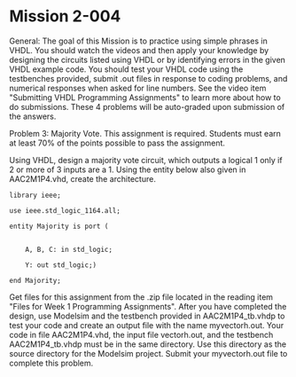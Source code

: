 # Mission 2-004

General: The goal of this Mission is to practice using simple phrases in VHDL. You should watch the videos and then apply your knowledge by designing the circuits listed using VHDL or by identifying errors in the given VHDL example code. You should test your VHDL code using the testbenches provided, submit .out files in response to coding problems, and numerical responses when asked for line numbers. See the video item "Submitting VHDL Programming Assignments" to learn more about how to do submissions. These 4 problems will be auto-graded upon submission of the answers.    

Problem 3: Majority Vote. This assignment is required. Students must earn at least 70% of the points possible to pass the assignment.

Using VHDL, design a majority vote circuit, which outputs a logical 1 only if 2 or more of 3 inputs are a 1. Using the entity below also given in AAC2M1P4.vhd, create the architecture.    

    library ieee;                                    

    use ieee.std_logic_1164.all;                                                  

    entity Majority is port (                   

   
        A, B, C: in std_logic;            

        Y: out std_logic;)                     

    end Majority;                              

Get files for this assignment from the .zip file located in the reading item "Files for Week 1 Programming Assignments". After you have completed the design, use Modelsim and the testbench provided in AAC2M1P4_tb.vhdp to test your code and create an output file with the name myvectorh.out. Your code in file AAC2M1P4.vhd, the input file vectorh.out, and the testbench AAC2M1P4_tb.vhdp must be in the same directory. Use this directory as the source directory for the Modelsim project. Submit your myvectorh.out file to complete this problem.